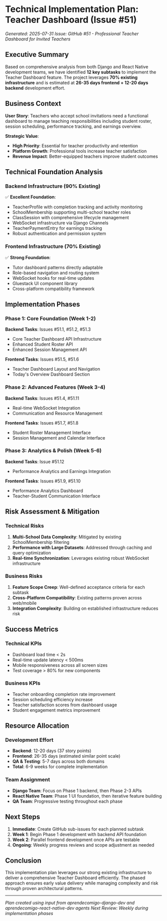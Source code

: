 # Technical Implementation Plan: Teacher Dashboard (Issue #51)
*Generated: 2025-07-31*
*Issue: GitHub #51 - Professional Teacher Dashboard for Invited Teachers*

## Executive Summary

Based on comprehensive analysis from both Django and React Native development teams, we have identified **12 key subtasks** to implement the Teacher Dashboard feature. The project leverages **70% existing infrastructure** and is estimated at **26-35 days frontend + 12-20 days backend** development effort.

## Business Context

**User Story**: Teachers who accept school invitations need a functional dashboard to manage teaching responsibilities including student roster, session scheduling, performance tracking, and earnings overview.

**Strategic Value**:
- **High Priority**: Essential for teacher productivity and retention
- **Platform Growth**: Professional tools increase teacher satisfaction
- **Revenue Impact**: Better-equipped teachers improve student outcomes

## Technical Foundation Analysis

### Backend Infrastructure (90% Existing)
✅ **Excellent Foundation**:
- TeacherProfile with completion tracking and activity monitoring
- SchoolMembership supporting multi-school teacher roles
- ClassSession with comprehensive lifecycle management
- WebSocket infrastructure via Django Channels
- TeacherPaymentEntry for earnings tracking
- Robust authentication and permission system

### Frontend Infrastructure (70% Existing)
✅ **Strong Foundation**:
- Tutor dashboard patterns directly adaptable
- Role-based navigation and routing system
- WebSocket hooks for real-time updates
- Gluestack UI component library
- Cross-platform compatibility framework

## Implementation Phases

### Phase 1: Core Foundation (Week 1-2)
**Backend Tasks**: Issues #51.1, #51.2, #51.3
- Core Teacher Dashboard API Infrastructure
- Enhanced Student Roster API
- Enhanced Session Management API

**Frontend Tasks**: Issues #51.5, #51.6
- Teacher Dashboard Layout and Navigation
- Today's Overview Dashboard Section

### Phase 2: Advanced Features (Week 3-4)
**Backend Tasks**: Issues #51.4, #51.11
- Real-time WebSocket Integration
- Communication and Resource Management

**Frontend Tasks**: Issues #51.7, #51.8
- Student Roster Management Interface
- Session Management and Calendar Interface

### Phase 3: Analytics & Polish (Week 5-6)
**Backend Tasks**: Issue #51.12
- Performance Analytics and Earnings Integration

**Frontend Tasks**: Issues #51.9, #51.10
- Performance Analytics Dashboard
- Teacher-Student Communication Interface

## Risk Assessment & Mitigation

### Technical Risks
1. **Multi-School Data Complexity**: Mitigated by existing SchoolMembership filtering
2. **Performance with Large Datasets**: Addressed through caching and query optimization
3. **Real-time Synchronization**: Leverages existing robust WebSocket infrastructure

### Business Risks
1. **Feature Scope Creep**: Well-defined acceptance criteria for each subtask
2. **Cross-Platform Compatibility**: Existing patterns proven across web/mobile
3. **Integration Complexity**: Building on established infrastructure reduces risk

## Success Metrics

### Technical KPIs
- Dashboard load time < 2s
- Real-time update latency < 500ms
- Mobile responsiveness across all screen sizes
- Test coverage > 80% for new components

### Business KPIs
- Teacher onboarding completion rate improvement
- Session scheduling efficiency increase
- Teacher satisfaction scores from dashboard usage
- Student engagement metrics improvement

## Resource Allocation

### Development Effort
- **Backend**: 12-20 days (37 story points)
- **Frontend**: 26-35 days (estimated similar point scale)
- **QA & Testing**: 5-7 days across both domains
- **Total**: 6-9 weeks for complete implementation

### Team Assignment
- **Django Team**: Focus on Phase 1 backend, then Phase 2-3 APIs
- **React Native Team**: Phase 1 UI foundation, then iterative feature building
- **QA Team**: Progressive testing throughout each phase

## Next Steps

1. **Immediate**: Create GitHub sub-issues for each planned subtask
2. **Week 1**: Begin Phase 1 development with backend API foundation
3. **Week 2**: Parallel frontend development once APIs are testable
4. **Ongoing**: Weekly progress reviews and scope adjustment as needed

## Conclusion

This implementation plan leverages our strong existing infrastructure to deliver a comprehensive Teacher Dashboard efficiently. The phased approach ensures early value delivery while managing complexity and risk through proven architectural patterns.

---
*Plan created using input from aprendecomigo-django-dev and aprendecomigo-react-native-dev agents*
*Next Review: Weekly during implementation phases*